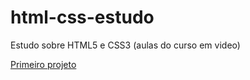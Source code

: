 # html-css-estudo
Estudo sobre HTML5 e CSS3 (aulas do curso em video)

<a href="https://carvalhal05.github.io/html-css-estudo/M02/desafios/d010.html" target="_blank">Primeiro projeto</a>